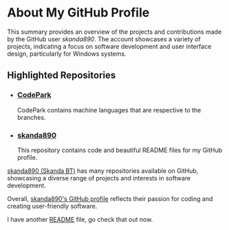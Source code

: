 <!DOCTYPE html>
<html lang="en">
<head>
    <meta charset="UTF-8">
    <meta name="viewport" content="width=device-width, initial-scale=1.0">
<body>
    <h1>About My GitHub Profile</h1>
    <p>This summary provides an overview of the projects and contributions made by the GitHub user <em>skanda890</em>. The account showcases a variety of projects, indicating a focus on software development and user interface design, particularly for Windows systems.</p>
    <h2>Highlighted Repositories</h2>
    <ul>
        <li>
            <h3><a href="https://github.com/skanda890/CodePark">CodePark</a></h3>
            <p>CodePark contains machine languages that are respective to the branches.</p>
        </li>
        <li>
            <h3><a href="https://github.com/skanda890/skanda890">skanda890</a></h3>
            <p>This repository contains code and beautiful README files for my GitHub profile.</p>
        </li>
        <!-- Placeholder for additional repositories -->
        <!-- Add more <li> elements here with other repositories -->
    </ul>
    <p><a href="https://github.com/skanda890">skanda890 (Skanda BT)</a> has many repositories available on GitHub, showcasing a diverse range of projects and interests in software development.</p>
  <p>Overall, <a href="https://github.com/skanda890">skanda890's GitHub profile</a> reflects their passion for coding and creating user-friendly software.</p>
    <p>I have another <a href="https://github.com/skanda890/skanda890/blob/HTML/README-adventure.md">README</a> file, go check that out now.</p>
</body>
</html>
